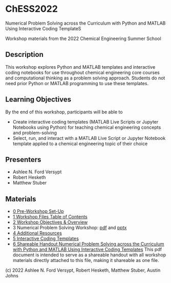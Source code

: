 # ChESS2022
Numerical Problem Solving across the Curriculum with Python and MATLAB Using Interactive Coding TemplateS

Workshop materials from the 2022 Chemical Engineering Summer School

## Description

This workshop explores Python and MATLAB templates and interactive coding notebooks for use throughout chemical engineering core courses and computational thinking as a problem solving approach. Students do not need prior Python or MATLAB programming to use these templates. 

## Learning Objectives
By the end of this workshop, participants will be able to
-	Create interactive coding templates (MATLAB Live Scripts or Jupyter Notebooks using Python) for teaching chemical engineering concepts and problem-solving
-	Select, run, and interact with a MATLAB Live Script or Jupyter Notebook template applied to a chemical engineering topic of their choice

## Presenters
- Ashlee N. Ford Versypt
- Robert Hesketh
- Matthew Stuber

## Materials
- [0 Pre-Workshop Set-Up]()
- [1 Workshop Files Table of Contents]()
- [2 Workshop Objectives & Overview](https://github.com/ashleefv/ChESS2022/blob/master/2%20Workshop%20Objectives%20%26%20Overview.pdf)
- 3 Numerical Problem Solving Workshop: [pdf](https://github.com/ashleefv/ChESS2022/blob/master/3%20Numerical%20Problem%20Solving%20Workshop.pdf) and [pptx](https://github.com/ashleefv/ChESS2022/blob/master/3%20Numerical%20Problem%20Solving%20Workshop.pptx)
- [4 Additional Resources](https://github.com/ashleefv/ChESS2022/blob/master/4%20Additional%20Resources.xlsx)
- [5 Interactive Coding Templates](https://github.com/ashleefv/ChESS2022/blob/master/5%20Interactive%20Coding%20Templates.md)
- [6 Shareable Handout Numerical Problem Solving across the Curriculum with Python and MATLAB Using Interactive Coding Templates](https://github.com/ashleefv/ChESS2022/blob/master/6%20Shareable%20Handout%20Numerical%20Problem%20Solving%20across%20the%20Curriculum%20with%20Python%20and%20MATLAB%20Using%20Interactive%20Coding%20Templates.pdf)
This pdf document is intended to serve as a shareable handout with all workshop materials directly attached to this file, making it shareable as one file.

(c) 2022 Ashlee N. Ford Versypt, Robert Hesketh, Matthew Stuber, Austin Johns
